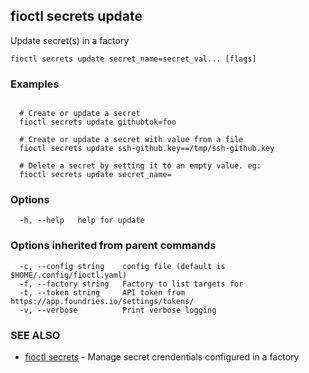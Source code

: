 ## fioctl secrets update

Update secret(s) in a factory

```
fioctl secrets update secret_name=secret_val... [flags]
```

### Examples

```

  # Create or update a secret
  fioctl secrets update githubtok=foo

  # Create or update a secret with value from a file
  fioctl secrets update ssh-github.key==/tmp/ssh-github.key

  # Delete a secret by setting it to an empty value. eg:
  fioctl secrets update secret_name=
```

### Options

```
  -h, --help   help for update
```

### Options inherited from parent commands

```
  -c, --config string    config file (default is $HOME/.config/fioctl.yaml)
  -f, --factory string   Factory to list targets for
  -t, --token string     API token from https://app.foundries.io/settings/tokens/
  -v, --verbose          Print verbose logging
```

### SEE ALSO

* [fioctl secrets](fioctl_secrets.md)	 - Manage secret crendentials configured in a factory

